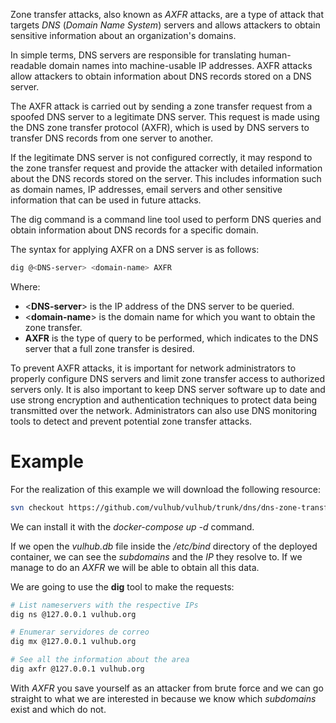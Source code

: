 Zone transfer attacks, also known as *AXFR* attacks, are a type of attack that targets *DNS* (*Domain Name System*) servers and allows attackers to obtain sensitive information about an organization's domains.

In simple terms, DNS servers are responsible for translating human-readable domain names into machine-usable IP addresses. AXFR attacks allow attackers to obtain information about DNS records stored on a DNS server.

The AXFR attack is carried out by sending a zone transfer request from a spoofed DNS server to a legitimate DNS server. This request is made using the DNS zone transfer protocol (AXFR), which is used by DNS servers to transfer DNS records from one server to another.

If the legitimate DNS server is not configured correctly, it may respond to the zone transfer request and provide the attacker with detailed information about the DNS records stored on the server. This includes information such as domain names, IP addresses, email servers and other sensitive information that can be used in future attacks.

The dig command is a command line tool used to perform DNS queries and obtain information about DNS records for a specific domain.

The syntax for applying AXFR on a DNS server is as follows:

```bash
dig @<DNS-server> <domain-name> AXFR
```

Where:
- \<**DNS-server**> is the IP address of the DNS server to be queried.
- \<**domain-name**> is the domain name for which you want to obtain the zone transfer.
- **AXFR** is the type of query to be performed, which indicates to the DNS server that a full zone transfer is desired.

To prevent AXFR attacks, it is important for network administrators to properly configure DNS servers and limit zone transfer access to authorized servers only. It is also important to keep DNS server software up to date and use strong encryption and authentication techniques to protect data being transmitted over the network. Administrators can also use DNS monitoring tools to detect and prevent potential zone transfer attacks.

# Example

For the realization of this example we will download the following resource:

```bash
svn checkout https://github.com/vulhub/vulhub/trunk/dns/dns-zone-transfer
```

We can install it with the *docker-compose up -d* command.

If we open the *vulhub.db* file inside the */etc/bind* directory of the deployed container, we can see the *subdomains* and the *IP* they resolve to. If we manage to do an *AXFR* we will be able to obtain all this data.

We are going to use the **dig** tool to make the requests:

```bash
# List nameservers with the respective IPs
dig ns @127.0.0.1 vulhub.org

# Enumerar servidores de correo
dig mx @127.0.0.1 vulhub.org

# See all the information about the area
dig axfr @127.0.0.1 vulhub.org
```

With *AXFR* you save yourself as an attacker from brute force and we can go straight to what we are interested in because we know which *subdomains* exist and which do not.